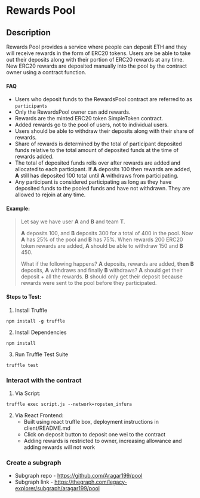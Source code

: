 # Rewards Pool
## Description

Rewards Pool provides a service where people can deposit ETH and they will receive rewards in the form of ERC20 tokens. Users are be able to take out their deposits along with their portion of ERC20 rewards at any time. New ERC20 rewards are deposited manually into the pool by the contract owner using a contract function.

#### FAQ

- Users who deposit funds to the RewardsPool contract are referred to as `participants`
- Only the RewardsPool owner can add rewards.
- Rewards are the minted ERC20 token SimpleToken contract.
- Added rewards go to the pool of users, not to individual users.
- Users should be able to withdraw their deposits along with their share of rewards.
- Share of rewards is determined by the total of participant deposited funds relative to the total amount of deposited funds at the time of rewards added.
- The total of deposited funds rolls over after rewards are added and allocated to each participant. If **A** deposits 100 then rewards are added, **A** still has deposited 100 total until **A** withdraws from participating.
- Any participant is considered participating as long as they have deposited funds to the pooled funds and have not withdrawn. They are allowed to rejoin at any time.
#### Example:

> Let say we have user **A** and **B** and team **T**.
>
> **A** deposits 100, and **B** deposits 300 for a total of 400 in the pool. Now **A** has 25% of the pool and **B** has 75%. When rewards 200 ERC20 token rewards are added, **A** should be able to withdraw 150 and **B** 450.
>
> What if the following happens? **A** deposits, rewards are added, **then** **B** deposits, **A** withdraws and finally **B** withdraws?
> **A** should get their deposit + all the rewards.
> **B** should only get their deposit because rewards were sent to the pool before they participated.

#### Steps to Test:
1. Install Truffle
```
npm install -g truffle
```
2. Install Dependencies
```
npm install
```
3. Run Truffle Test Suite
```
truffle test
```

### Interact with the contract
1. Via Script:
  ```
  truffle exec script.js --network=ropsten_infura
  ```
2. Via React Frontend:
   - Built using react truffle box, deployment instructions in client/README.md
   - Click on deposit button to deposit one wei to the contract
   - Adding rewards is restricted to owner, increasing allowance and adding rewards will not work

### Create a subgraph
- Subgraph repo - https://github.com/Aragar199/pool
- Subgraph link - https://thegraph.com/legacy-explorer/subgraph/aragar199/pool

